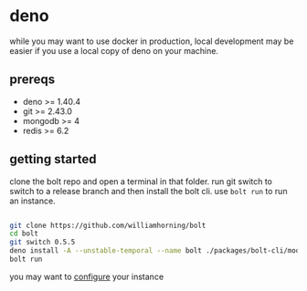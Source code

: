 # deno

while you may want to use docker in production, local development may be easier
if you use a local copy of deno on your machine.

## prereqs

- deno >= 1.40.4
- git >= 2.43.0
- mongodb >= 4
- redis >= 6.2

## getting started

clone the bolt repo and open a terminal in that folder. run git switch to switch to
a release branch and then install the bolt cli. use `bolt run` to run an instance.

```sh

git clone https://github.com/williamhorning/bolt
cd bolt
git switch 0.5.5
deno install -A --unstable-temporal --name bolt ./packages/bolt-cli/mod.ts
bolt run
```

you may want to [configure](./configure.md) your instance
